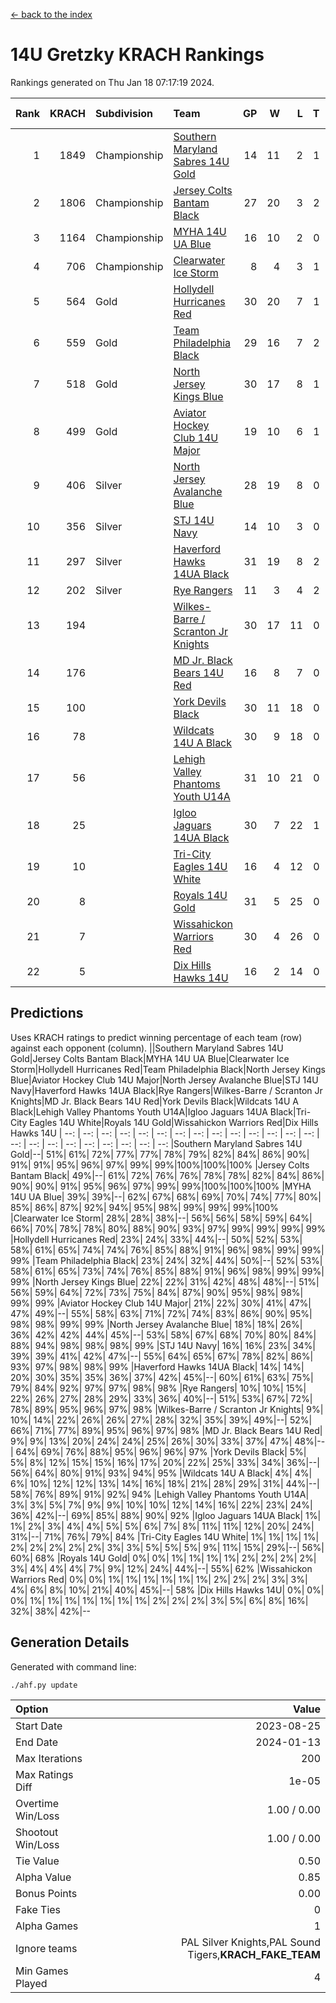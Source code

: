 [<- back to the index](readme.md)
# 14U Gretzky KRACH Rankings
Rankings generated on Thu Jan 18 07:17:19 2024.

Rank|KRACH|Subdivision|Team|GP|W|L|T|OTW|OTL|SoS|Exp Wins|Win Diff
---:|---:|:---|:---|---:|---:|---:|---:|---:|---:|---:|---:|---:
1|1849|Championship|[Southern Maryland Sabres 14U Gold](https://gamesheetstats.com/seasons/3659/teams/140588/schedule)|14|11|2|1|0|0|453|12.3|-0.0
2|1806|Championship|[Jersey Colts Bantam Black](https://gamesheetstats.com/seasons/3659/teams/140580/schedule)|27|20|3|2|2|0|370|23.8|-0.0
3|1164|Championship|[MYHA 14U UA Blue](https://gamesheetstats.com/seasons/3659/teams/140583/schedule)|16|10|2|0|2|2|454|12.8|-0.0
4|706|Championship|[Clearwater Ice Storm](https://gamesheetstats.com/seasons/3659/teams/142500/schedule)|8|4|3|1|0|0|736|5.3|-0.0
5|564|Gold|[Hollydell Hurricanes Red](https://gamesheetstats.com/seasons/3659/teams/140578/schedule)|30|20|7|1|1|1|371|22.3|-0.0
6|559|Gold|[Team Philadelphia Black](https://gamesheetstats.com/seasons/3659/teams/140590/schedule)|29|16|7|2|2|2|516|19.8|-0.0
7|518|Gold|[North Jersey Kings Blue](https://gamesheetstats.com/seasons/3659/teams/140585/schedule)|30|17|8|1|3|1|418|21.3|-0.0
8|499|Gold|[Aviator Hockey Club 14U Major](https://gamesheetstats.com/seasons/3659/teams/140575/schedule)|19|10|6|1|1|1|596|12.3|-0.0
9|406|Silver|[North Jersey Avalanche Blue](https://gamesheetstats.com/seasons/3659/teams/140584/schedule)|28|19|8|0|0|1|395|19.9|0.0
10|356|Silver|[STJ 14U Navy](https://gamesheetstats.com/seasons/3659/teams/140589/schedule)|14|10|3|0|0|1|292|10.8|-0.0
11|297|Silver|[Haverford Hawks 14UA Black](https://gamesheetstats.com/seasons/3659/teams/140577/schedule)|31|19|8|2|0|2|350|20.9|0.0
12|202|Silver|[Rye Rangers](https://gamesheetstats.com/seasons/3659/teams/140587/schedule)|11|3|4|2|1|1|517|5.9|0.0
13|194||[Wilkes-Barre / Scranton Jr Knights](https://gamesheetstats.com/seasons/3659/teams/140593/schedule)|30|17|11|0|2|0|232|19.9|0.0
14|176||[MD Jr. Black Bears 14U Red](https://gamesheetstats.com/seasons/3659/teams/140581/schedule)|16|8|7|0|0|1|280|8.9|0.0
15|100||[York Devils Black](https://gamesheetstats.com/seasons/3659/teams/140595/schedule)|30|11|18|0|1|0|440|12.9|0.0
16|78||[Wildcats 14U A Black](https://gamesheetstats.com/seasons/3659/teams/140592/schedule)|30|9|18|0|1|2|478|10.9|0.0
17|56||[Lehigh Valley Phantoms Youth U14A](https://gamesheetstats.com/seasons/3659/teams/140582/schedule)|31|10|21|0|0|0|410|10.9|0.0
18|25||[Igloo Jaguars 14UA Black](https://gamesheetstats.com/seasons/3659/teams/140579/schedule)|30|7|22|1|0|0|366|8.4|0.0
19|10||[Tri-City Eagles 14U White](https://gamesheetstats.com/seasons/3659/teams/140591/schedule)|16|4|12|0|0|0|163|4.9|0.0
20|8||[Royals 14U Gold](https://gamesheetstats.com/seasons/3659/teams/140586/schedule)|31|5|25|0|0|1|157|5.9|0.0
21|7||[Wissahickon Warriors Red](https://gamesheetstats.com/seasons/3659/teams/140594/schedule)|30|4|26|0|0|0|240|4.9|0.0
22|5||[Dix Hills Hawks 14U](https://gamesheetstats.com/seasons/3659/teams/140576/schedule)|16|2|14|0|0|0|299|2.9|0.0

## Predictions
Uses KRACH ratings to predict winning percentage of each team (row) against each opponent (column).
||Southern Maryland Sabres 14U Gold|Jersey Colts Bantam Black|MYHA 14U UA Blue|Clearwater Ice Storm|Hollydell Hurricanes Red|Team Philadelphia Black|North Jersey Kings Blue|Aviator Hockey Club 14U Major|North Jersey Avalanche Blue|STJ 14U Navy|Haverford Hawks 14UA Black|Rye Rangers|Wilkes-Barre / Scranton Jr Knights|MD Jr. Black Bears 14U Red|York Devils Black|Wildcats 14U A Black|Lehigh Valley Phantoms Youth U14A|Igloo Jaguars 14UA Black|Tri-City Eagles 14U White|Royals 14U Gold|Wissahickon Warriors Red|Dix Hills Hawks 14U
| --: | --: | --: | --: | --: | --: | --: | --: | --: | --: | --: | --: | --: | --: | --: | --: | --: | --: | --: | --: | --: | --: | --: 
|Southern Maryland Sabres 14U Gold|--| 51%| 61%| 72%| 77%| 77%| 78%| 79%| 82%| 84%| 86%| 90%| 91%| 91%| 95%| 96%| 97%| 99%| 99%|100%|100%|100%
|Jersey Colts Bantam Black| 49%|--| 61%| 72%| 76%| 76%| 78%| 78%| 82%| 84%| 86%| 90%| 90%| 91%| 95%| 96%| 97%| 99%| 99%|100%|100%|100%
|MYHA 14U UA Blue| 39%| 39%|--| 62%| 67%| 68%| 69%| 70%| 74%| 77%| 80%| 85%| 86%| 87%| 92%| 94%| 95%| 98%| 99%| 99%| 99%|100%
|Clearwater Ice Storm| 28%| 28%| 38%|--| 56%| 56%| 58%| 59%| 64%| 66%| 70%| 78%| 78%| 80%| 88%| 90%| 93%| 97%| 99%| 99%| 99%| 99%
|Hollydell Hurricanes Red| 23%| 24%| 33%| 44%|--| 50%| 52%| 53%| 58%| 61%| 65%| 74%| 74%| 76%| 85%| 88%| 91%| 96%| 98%| 99%| 99%| 99%
|Team Philadelphia Black| 23%| 24%| 32%| 44%| 50%|--| 52%| 53%| 58%| 61%| 65%| 73%| 74%| 76%| 85%| 88%| 91%| 96%| 98%| 99%| 99%| 99%
|North Jersey Kings Blue| 22%| 22%| 31%| 42%| 48%| 48%|--| 51%| 56%| 59%| 64%| 72%| 73%| 75%| 84%| 87%| 90%| 95%| 98%| 98%| 99%| 99%
|Aviator Hockey Club 14U Major| 21%| 22%| 30%| 41%| 47%| 47%| 49%|--| 55%| 58%| 63%| 71%| 72%| 74%| 83%| 86%| 90%| 95%| 98%| 98%| 99%| 99%
|North Jersey Avalanche Blue| 18%| 18%| 26%| 36%| 42%| 42%| 44%| 45%|--| 53%| 58%| 67%| 68%| 70%| 80%| 84%| 88%| 94%| 98%| 98%| 98%| 99%
|STJ 14U Navy| 16%| 16%| 23%| 34%| 39%| 39%| 41%| 42%| 47%|--| 55%| 64%| 65%| 67%| 78%| 82%| 86%| 93%| 97%| 98%| 98%| 99%
|Haverford Hawks 14UA Black| 14%| 14%| 20%| 30%| 35%| 35%| 36%| 37%| 42%| 45%|--| 60%| 61%| 63%| 75%| 79%| 84%| 92%| 97%| 97%| 98%| 98%
|Rye Rangers| 10%| 10%| 15%| 22%| 26%| 27%| 28%| 29%| 33%| 36%| 40%|--| 51%| 53%| 67%| 72%| 78%| 89%| 95%| 96%| 97%| 98%
|Wilkes-Barre / Scranton Jr Knights|  9%| 10%| 14%| 22%| 26%| 26%| 27%| 28%| 32%| 35%| 39%| 49%|--| 52%| 66%| 71%| 77%| 89%| 95%| 96%| 97%| 98%
|MD Jr. Black Bears 14U Red|  9%|  9%| 13%| 20%| 24%| 24%| 25%| 26%| 30%| 33%| 37%| 47%| 48%|--| 64%| 69%| 76%| 88%| 95%| 96%| 96%| 97%
|York Devils Black|  5%|  5%|  8%| 12%| 15%| 15%| 16%| 17%| 20%| 22%| 25%| 33%| 34%| 36%|--| 56%| 64%| 80%| 91%| 93%| 94%| 95%
|Wildcats 14U A Black|  4%|  4%|  6%| 10%| 12%| 12%| 13%| 14%| 16%| 18%| 21%| 28%| 29%| 31%| 44%|--| 58%| 76%| 89%| 91%| 92%| 94%
|Lehigh Valley Phantoms Youth U14A|  3%|  3%|  5%|  7%|  9%|  9%| 10%| 10%| 12%| 14%| 16%| 22%| 23%| 24%| 36%| 42%|--| 69%| 85%| 88%| 90%| 92%
|Igloo Jaguars 14UA Black|  1%|  1%|  2%|  3%|  4%|  4%|  5%|  5%|  6%|  7%|  8%| 11%| 11%| 12%| 20%| 24%| 31%|--| 71%| 76%| 79%| 84%
|Tri-City Eagles 14U White|  1%|  1%|  1%|  1%|  2%|  2%|  2%|  2%|  2%|  3%|  3%|  5%|  5%|  5%|  9%| 11%| 15%| 29%|--| 56%| 60%| 68%
|Royals 14U Gold|  0%|  0%|  1%|  1%|  1%|  1%|  2%|  2%|  2%|  2%|  3%|  4%|  4%|  4%|  7%|  9%| 12%| 24%| 44%|--| 55%| 62%
|Wissahickon Warriors Red|  0%|  0%|  1%|  1%|  1%|  1%|  1%|  1%|  2%|  2%|  2%|  3%|  3%|  4%|  6%|  8%| 10%| 21%| 40%| 45%|--| 58%
|Dix Hills Hawks 14U|  0%|  0%|  0%|  1%|  1%|  1%|  1%|  1%|  1%|  1%|  2%|  2%|  2%|  3%|  5%|  6%|  8%| 16%| 32%| 38%| 42%|--

## Generation Details

Generated with command line:
```
./ahf.py update
```

| Option | Value |
| :----- | ----: |
| Start Date | 2023-08-25 |
| End Date | 2024-01-13 |
| Max Iterations | 200 |
| Max Ratings Diff | 1e-05 |
| Overtime Win/Loss | 1.00 / 0.00 |
| Shootout Win/Loss | 1.00 / 0.00 |
| Tie Value | 0.50 |
| Alpha Value | 0.85 |
| Bonus Points | 0.00 |
| Fake Ties | 0 |
| Alpha Games | 1 |
| Ignore teams | PAL Silver Knights,PAL Sound Tigers,__KRACH_FAKE_TEAM__ |
| Min Games Played | 4 |

